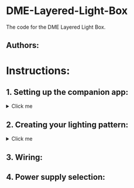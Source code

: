 # DME-Layered-Light-Box
The code for the DME Layered Light Box.

## Authors:

# Instructions:

## 1. Setting up the companion app:
<details>
  <summary>Click me</summary>
  
  1. Go to the [Google Sheets App](https://docs.google.com/spreadsheets/d/1BcQXLhg0BJCwyGEYzw7sAEM5Z4Viso_Yu5WbtARvCH0/copy).
  2. Sign into your Google account if you aren't already signed in
  3. Click [Make a copy]
     
     <img src="https://github.com/Linja82/DME-Layered-Light-Box/blob/main/Images/Copy%20document.png" width=600>  
  4. Click on [Draw Grid]

     <img src="https://github.com/Linja82/DME-Layered-Light-Box/blob/main/Images/Draw%20Grid2.png" width=600>
  5. A pop-up saying "Authorization Required" will appear. Click [Continue].

     <img src="https://github.com/Linja82/DME-Layered-Light-Box/blob/main/Images/Continue.png" width=600>
  6. A new window will open and ask you to "Choose an account". Select the same account you opened the Google Sheet with.

     <img src="https://github.com/Linja82/DME-Layered-Light-Box/blob/main/Images/Choose%20an%20account.png" width=600>
  7. The next screen will say "Google hasn't verified this app". Click on [Advanced]

     <img src="https://github.com/Linja82/DME-Layered-Light-Box/blob/main/Images/Google%20hasn't%20verified.png" width=600>
  8. Scroll down and click on [Go to LED Panel Command Generator (unsafe)]

     <img src="https://github.com/Linja82/DME-Layered-Light-Box/blob/main/Images/Go%20to%20LED%20Panel%20Command%20Generator2.png" width=600>
  9. A new screen will appear. Click on [Allow]

      <img src="https://github.com/Linja82/DME-Layered-Light-Box/blob/main/Images/Allow.png" width=600>
  10. The new window should close.
</details>  

## 2. Creating your lighting pattern:
<details>
  <summary>Click me</summary>

  1. In the Google Sheet enter your desired panel width and height. This refers to the number of pixels you have in the width and height.
      Width refers to the strip of LEDs, while height is the stacking of strips next to each other.

      Note: The "Total Pixels" value is calculated automatically.
  2. Click the [Draw Grid] button. A grid of black cells should appear in the size you specified in the previous step.

     <img src="https://github.com/Linja82/DME-Layered-Light-Box/blob/main/Images/Draw%20Grid2.png" width=600>  
     <img src="https://github.com/Linja82/DME-Layered-Light-Box/blob/main/Images/Black%20Grid.png" width=600>  
  3. Add background colours to each of the cells in the grid according to your design.

     <img src="https://github.com/Linja82/DME-Layered-Light-Box/blob/main/Images/Coloured%20Grid2.png" width=600>  
  4. Click the [Generate] button. A bunch of text should appear in Cell D1.
</details>

## 3. Wiring:

## 4. Power supply selection:
